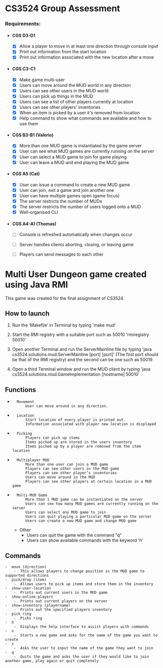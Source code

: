 # CS3524 Group Assessment

### Requirements:
- #### CGS D3-D1
    - [x] Allow a player to move in at least one direction through console input
    - [x] Print out information from the start location
    - [x] Print out information associated with the new location after a move
- #### CGS C3-C1
    - [x] Make game multi-user
    - [x] Users can move around the MUD world in any direction
    - [x] Users can see other users in the MUD world
    - [x] Users can pick up things in the MUD
    - [x] Users can see a list of other players currently at location
    - [x] Users can see other players' inventories
    - [x] When an item is picked by a user it's removed from location
    - [x] Help command to show what commands are available and how to use them
- #### CGS B3-B1 (Valerio)
    - [x] More than one MUD game is instantiated by the game server
    - [x] User can see what MUD games are currently running on the server
    - [x] User can select a MUD game to join for game playing
    - [x] User can leave a MUD and end playing the MUD game
- #### CGS A5 (Cat)
    - [x] User can issue a command to create a new MUD game
    - [x] User can join, exit a game and join another one
    - [x] User can have multiple games open (game focus)
    - [x] The server restricts the number of MUDs
    - [x] The server restricts the number of users logged onto a MUD
    - [x] Well-organised CLI
- #### CGS A4-A1 (Thomas)
    - [ ] Console is refreshed automatically when changes occur
    - [ ] Server handles clients aborting, closing, or leaving game
    - [ ] Players can send messages to each other


# Multi User Dungeon game created using Java RMI

This game was created for the final assignment of CS3524.

## How to launch

1. Run the ‘Makefile’ in Terminal by typing 'make mud'


2. Start the RMI registry with a suitable port such as 50010 'rmiregistry 50010'


3. Open another Terminal and run the ServerMainline file by typing 'java cs3524.solutions.mud.ServerMainline [port] [port]' (The first port should be that of the RMI registry) and the second can be one such as 50019


4. Open a third Terminal window and run the MUD client by typing 'java cs3524.solutions.mud.GameImplementation [hostname] 50010'

## Functions
-   	Movement
            User can move around in any direction.
-   	Location
            Start location of every player is printed out.
            Information associated with player new location is displayed
-   	Picking
            Players can pick up items
      	    Items picked up are stored in the users inventory
            Items picked up by a player are removed from the item location
-   	Multiplayer MUD
            More than one user can join a MUD game
            Players can see other users in the MUD game
            Players can see other player’s inventories
            Users can move around in the MUD
            Players can see other players at certain location in a MUD game
    
-   	Multi-MUD Game
            More than 1 MUD game can be instantiated on the server
            Users can see how many MUD games are currently running on the server
            Users can select any MUD game to join
            Users can quit playing a particular MUD game on the server
            Users can create a new MUD game and change MUD game
     - Other
          - Users can quit the game with the command “q”
          - Users can show available commands with the keyword 'h'

    
## Commands
    -  move (direction)
        -  This allows players to change position in the MUD game to supported directions
    -  pick/drop (item)
        -  Allows users to pick up items and store them in the inventory
    -  show-user-location
        -  Prints out current users in the MUD game      
    -  show-online-players
        -  Prints out current players on the server
    -  show-inventory (playername)
        -  Prints out the specified players inventory
    -  pick ring
        -  Picks ring
    -  h
        -  Displays the help interface to assist players with commands
    -  n
        -  Starts a new game and asks for the name of the game you want to create
    -  s
        -  Asks the user to input the name of the game they want to join   
    -  q
        -  Quits the game and asks the user if they would like to join another game, play again or quit completely    
    
   

